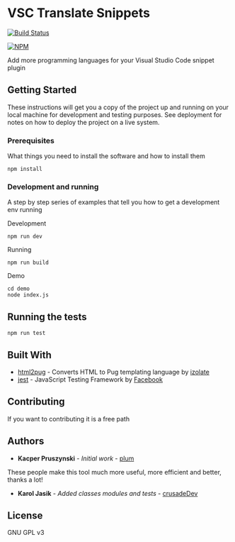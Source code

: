 # VSC Translate Snippets 
[![Build Status](https://travis-ci.org/plumthedev/vsc-translate-snippets.svg?branch=master)](https://travis-ci.org/plumthedev/vsc-translate-snippets)


[![NPM](https://nodei.co/npm/vsc-translate-snippets.png)](https://nodei.co/npm/vsc-translate-snippets/)

Add more programming languages ​​for your Visual Studio Code snippet plugin

## Getting Started

These instructions will get you a copy of the project up and running on your local machine for development and testing purposes. See deployment for notes on how to deploy the project on a live system.

### Prerequisites

What things you need to install the software and how to install them

```
npm install
```

### Development and running

A step by step series of examples that tell you how to get a development env running

Development

```
npm run dev
```

Running

```
npm run build
```

Demo

```
cd demo
node index.js
```

## Running the tests

```
npm run test
```

## Built With

* [html2pug](https://github.com/izolate/html2pug) - Converts HTML to Pug templating language by [izolate](https://github.com/izolate)
* [jest](https://github.com/facebook/jest) - JavaScript Testing Framework by [Facebook](https://github.com/facebook)

## Contributing

If you want to contributing it is a free path

## Authors

* **Kacper Pruszynski** - *Initial work* - [plum](https://github.com/plumthedev)

These people make this tool much more useful, more efficient and better, thanks a lot!
* **Karol Jasik** - *Added classes modules and tests* - [crusadeDev](https://github.com/crusadeDev)

## License

 GNU GPL v3


